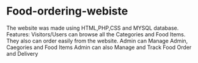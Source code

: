 # Food-ordering-webiste
The website was made using HTML,PHP,CSS and MYSQL database.
Features:
Visitors/Users can browse all the Categories and Food Items.
They also can order easily from the website.
Admin can Manage Admin, Caegories and Food Items
Admin can also Manage and Track Food Order and Delivery
